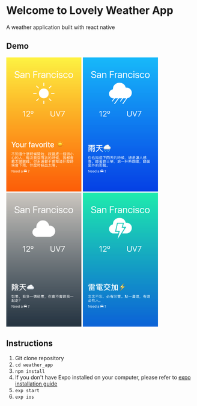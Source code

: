 # Welcome to Lovely Weather App
A weather application built with react native
## Demo
<img src="./demo/screenshot_clear.png" width="200">     <img src="./demo/screenshot_rain.png" width="200">     <img src="./demo/screenshot_cloud.png" width="200">     <img src="./demo/screenshot_thunder.png" width="200">
## Instructions
1. Git clone repository
1. `cd weather_app`
1. `npm install`
1. If you don't have Expo installed on your computer, please refer to [expo installation guide](https://docs.expo.io/versions/latest/introduction/installation)
1.  `exp start`
1.  `exp ios`
